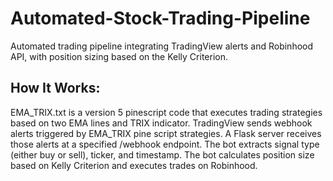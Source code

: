 # Automated-Stock-Trading-Pipeline
Automated trading pipeline integrating TradingView alerts and Robinhood API, with position sizing based on the Kelly Criterion. 

## How It Works: 
EMA_TRIX.txt is a version 5 pinescript code that executes trading strategies based on two EMA lines and TRIX indicator. 
TradingView sends webhook alerts triggered by EMA_TRIX pine script strategies. 
A Flask server receives those alerts at a specified /webhook endpoint. 
The bot extracts signal type (either buy or sell), ticker, and timestamp. 
The bot calculates position size based on Kelly Criterion and executes trades on Robinhood. 
